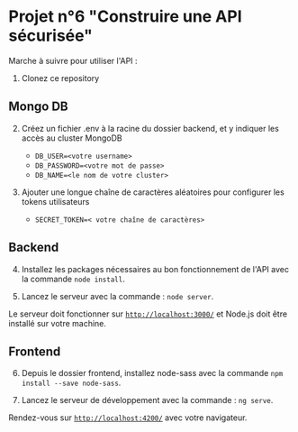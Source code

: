 # Projet n°6 "Construire une API sécurisée"

Marche à suivre pour utiliser l'API :

1. Clonez ce repository

## Mongo DB

2. Créez un fichier .env à la racine du dossier backend, et y indiquer les accès au cluster MongoDB
	* `DB_USER=<votre username>`
	* `DB_PASSWORD=<votre mot de passe>`
	* `DB_NAME=<le nom de votre cluster>`
	
3. Ajouter une longue chaîne de caractères aléatoires pour configurer les tokens utilisateurs
	* `SECRET_TOKEN=< votre chaîne de caractères>`

## Backend

4. Installez les packages nécessaires au bon fonctionnement de l'API avec la commande `node install`.
	
5. Lancez le serveur avec la commande : `node server`.

Le serveur doit fonctionner sur [`http://localhost:3000/`](http://localhost:3000/) et Node.js doit être installé sur votre machine.

## Frontend

6. Depuis le dossier frontend, installez node-sass avec la commande `npm install --save node-sass`.

7. Lancez le serveur de développement avec la commande : `ng serve`.

Rendez-vous sur [`http://localhost:4200/`](http://localhost:4200/) avec votre navigateur.
